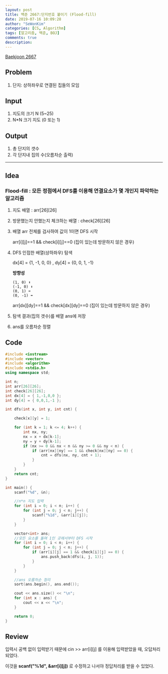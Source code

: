 ```yaml
---
layout: post
title: 백준 2667:단지번호 붙이기 (Flood-fill)
date: 2019-07-16 10:09:28
author: "SeWonKim"
categories: [CS, Algorithm]
tags: [알고리즘, 백준, BOJ]
comments: true
description: 
---
```



[Baekjoon 2667](https://www.acmicpc.net/problem/2667)

## Problem
  1. 단지: 상하좌우로 연결된 집들의 모임

## Input
  1. 지도의 크기 N (5~25)
  2. N*N 크기 지도 (0 또는 1)

## Output
  1. 총 단지의 갯수
  2. 각 단지내 집의 수(오름차순 출력)


---

## Idea
### Flood-fill : 모든 정점에서 DFS를 이용해 연결요소가 몇 개인지 파악하는 알고리즘
1. 지도 배열 : arr[26][26]

2. 방문했는지 안했는지 체크하는 배열 : check[26][26]

3. 배열 arr 전체를 검사하여 값이 1이면 DFS 시작

   arr[i][j]==1 && check[i][j]==0 (집이 있는데 방문하지 않은 경우)
   
4. DFS 인접한 배열(상하좌우) 탐색

   dx[4] = {1, -1, 0, 0} , dy[4] = {0, 0, 1, -1}
   
   **방향성**
   ```
   (1, 0) ⬇
   (-1, 0) ⬆
   (0, 1) ➡
   (0, -1) ⬅
   ```
   
   arr[dx][dy]==1 && check[dx][dy]==0 (집이 있는데 방문하지 않은 경우)
 
 5. 탐색 결과(집의 갯수)를 배열 ans에 저장
 
 6. ans를 오름차순 정렬
 
 
## Code
```cpp
#include <iostream>
#include <vector>
#include <algorithm>
#include <stdio.h>
using namespace std;

int n;
int arr[26][26];
int check[26][26];
int dx[4] = { 1,-1,0,0 };
int dy[4] = { 0,0,1,-1 };

int dfs(int x, int y, int cnt) {

	check[x][y] = 1;

	for (int k = 1; k <= 4; k++) {
		int nx, ny;
		nx = x + dx[k-1];
		ny = y + dy[k-1];
		if (nx >= 0 && nx < n && ny >= 0 && ny < n) {
			if (arr[nx][ny] == 1 && check[nx][ny] == 0) {
				cnt = dfs(nx, ny, cnt + 1);
			}
		}
	}
	return cnt;
}

int main() {
	scanf("%d", &n);

	//n*n 지도 입력
	for (int i = 0; i < n; i++) {
		for (int j = 0; j < n; j++) {
			scanf("%1d", &arr[i][j]);
		}
	}

	vector<int> ans;
	//모든 요소를 돌며 1인 곳에서부터 DFS 시작
	for (int i = 0; i < n; i++) {
		for (int j = 0; j < n; j++) {
			if (arr[i][j] == 1 && check[i][j] == 0) {
				ans.push_back(dfs(i, j, 1));
			}
		}
	}

	//ans 오름차순 정리
	sort(ans.begin(), ans.end());

	cout << ans.size() << "\n";
	for (int x : ans) {
		cout << x << "\n";
	}

	return 0;
}

```

## Review
입력시 공백 없이 입력받기 때문에 cin >> arr[i][j] 를 이용해 입력받았을 때, 오답처리되었다.

이것을 **scanf("%1d", &arr[i][j])** 로 수정하고 나서야 정답처리를 받을 수 있었다. 

